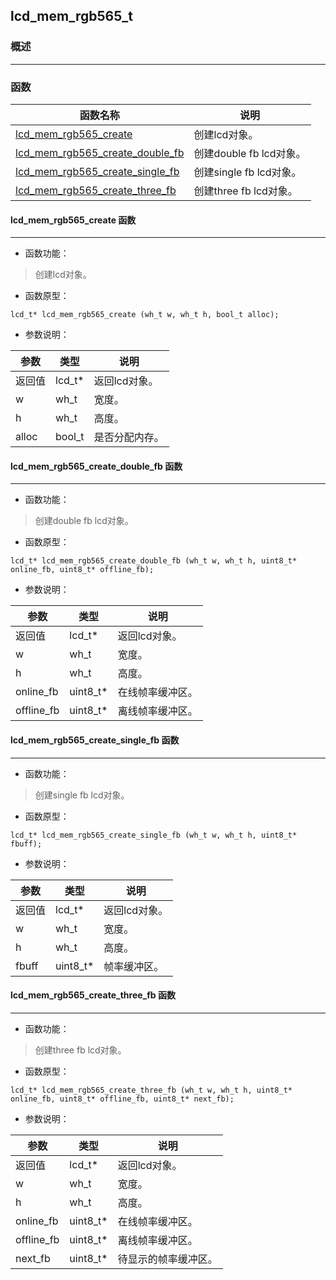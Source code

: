 ## lcd\_mem\_rgb565\_t
### 概述

----------------------------------
### 函数
<p id="lcd_mem_rgb565_t_methods">

| 函数名称 | 说明 | 
| -------- | ------------ | 
| <a href="#lcd_mem_rgb565_t_lcd_mem_rgb565_create">lcd\_mem\_rgb565\_create</a> | 创建lcd对象。 |
| <a href="#lcd_mem_rgb565_t_lcd_mem_rgb565_create_double_fb">lcd\_mem\_rgb565\_create\_double\_fb</a> | 创建double fb lcd对象。 |
| <a href="#lcd_mem_rgb565_t_lcd_mem_rgb565_create_single_fb">lcd\_mem\_rgb565\_create\_single\_fb</a> | 创建single fb lcd对象。 |
| <a href="#lcd_mem_rgb565_t_lcd_mem_rgb565_create_three_fb">lcd\_mem\_rgb565\_create\_three\_fb</a> | 创建three fb lcd对象。 |
#### lcd\_mem\_rgb565\_create 函数
-----------------------

* 函数功能：

> <p id="lcd_mem_rgb565_t_lcd_mem_rgb565_create">创建lcd对象。

* 函数原型：

```
lcd_t* lcd_mem_rgb565_create (wh_t w, wh_t h, bool_t alloc);
```

* 参数说明：

| 参数 | 类型 | 说明 |
| -------- | ----- | --------- |
| 返回值 | lcd\_t* | 返回lcd对象。 |
| w | wh\_t | 宽度。 |
| h | wh\_t | 高度。 |
| alloc | bool\_t | 是否分配内存。 |
#### lcd\_mem\_rgb565\_create\_double\_fb 函数
-----------------------

* 函数功能：

> <p id="lcd_mem_rgb565_t_lcd_mem_rgb565_create_double_fb">创建double fb lcd对象。

* 函数原型：

```
lcd_t* lcd_mem_rgb565_create_double_fb (wh_t w, wh_t h, uint8_t* online_fb, uint8_t* offline_fb);
```

* 参数说明：

| 参数 | 类型 | 说明 |
| -------- | ----- | --------- |
| 返回值 | lcd\_t* | 返回lcd对象。 |
| w | wh\_t | 宽度。 |
| h | wh\_t | 高度。 |
| online\_fb | uint8\_t* | 在线帧率缓冲区。 |
| offline\_fb | uint8\_t* | 离线帧率缓冲区。 |
#### lcd\_mem\_rgb565\_create\_single\_fb 函数
-----------------------

* 函数功能：

> <p id="lcd_mem_rgb565_t_lcd_mem_rgb565_create_single_fb">创建single fb lcd对象。

* 函数原型：

```
lcd_t* lcd_mem_rgb565_create_single_fb (wh_t w, wh_t h, uint8_t* fbuff);
```

* 参数说明：

| 参数 | 类型 | 说明 |
| -------- | ----- | --------- |
| 返回值 | lcd\_t* | 返回lcd对象。 |
| w | wh\_t | 宽度。 |
| h | wh\_t | 高度。 |
| fbuff | uint8\_t* | 帧率缓冲区。 |
#### lcd\_mem\_rgb565\_create\_three\_fb 函数
-----------------------

* 函数功能：

> <p id="lcd_mem_rgb565_t_lcd_mem_rgb565_create_three_fb">创建three fb lcd对象。

* 函数原型：

```
lcd_t* lcd_mem_rgb565_create_three_fb (wh_t w, wh_t h, uint8_t* online_fb, uint8_t* offline_fb, uint8_t* next_fb);
```

* 参数说明：

| 参数 | 类型 | 说明 |
| -------- | ----- | --------- |
| 返回值 | lcd\_t* | 返回lcd对象。 |
| w | wh\_t | 宽度。 |
| h | wh\_t | 高度。 |
| online\_fb | uint8\_t* | 在线帧率缓冲区。 |
| offline\_fb | uint8\_t* | 离线帧率缓冲区。 |
| next\_fb | uint8\_t* | 待显示的帧率缓冲区。 |
